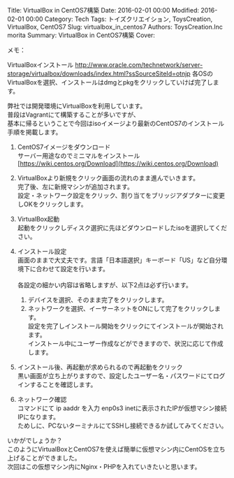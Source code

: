 Title: VirtualBox in CentOS7構築
Date: 2016-02-01 00:00
Modified: 2016-02-01 00:00
Category: Tech
Tags: トイズクリエイション, ToysCreation, VirtualBox, CentOS7
Slug: virtualbox_in_centos7
Authors: ToysCreation.Inc morita
Summary: VirtualBox in CentOS7構築
Cover:



メモ：

VirtualBoxインストール
http://www.oracle.com/technetwork/server-storage/virtualbox/downloads/index.html?ssSourceSiteId=otnjp
各OSのVirtualBoxを選択、インストールはdmgとpkgをクリックしていけば完了します。




弊社では開発環境にVirtualBoxを利用しています。  
普段はVagrantにて構築することが多いですが、  
基本に帰るということで今回はisoイメージより最新のCentOS7のインストール手順を掲載します。  

1. CentOS7イメージをダウンロード  
サーバー用途なのでミニマルをインストール  
[https://wiki.centos.org/Download](https://wiki.centos.org/Download)  

2. VirtualBoxより新規をクリック画面の流れのまま進んでいきます。  
完了後、左に新規マシンが追加されます。  
設定・ネットワーク設定をクリック、割り当てをブリッジアダプターに変更しOKをクリックします。  

3. VirtualBox起動  
起動をクリックしディスク選択に先ほどダウンロードしたisoを選択してください。  

4. インストール設定  
画面のままで大丈夫です。言語「日本語選択」キーボード「US」など自分環境下に合わせて設定を行います。<br />  
各設定の細かい内容は省略しますが、以下2点は必ず行います。  
    1. デバイスを選択、そのまま完了をクリックします。  
    2. ネットワークを選択、イーサーネットをONにして完了をクリックします。  
設定を完了しインストール開始をクリックにてインストールが開始されます。  
インストール中にユーザー作成などができますので、状況に応じて作成します。  

5. インストール後、再起動が求められるので再起動をクリック  
黒い画面が立ち上がりますので、設定したユーザー名・パスワードにてログインすることを確認します。  

6. ネットワーク確認  
コマンドにて ip aaddr を入力 enp0s3 inetに表示されたIPが仮想マシン接続IPになります。  
ためしに、PCないターミナルにてSSHし接続できるか試してみてください。  


いかがでしょうか？  
このようにVirtualBoxとCentOS7を使えば簡単に仮想マシン内にCentOSを立ち上げることができました。  
次回はこの仮想マシン内にNginx・PHPを入れていきたいと思います。  
